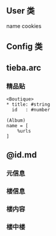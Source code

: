 ## User 类

name
cookies




## Config 类






## tieba.arc

### 精品贴

```arc
<Boutique>
* title: #string
  id   : #number
```


```arc
(Album)
name = [
    %urls
]
```


## @id.md

### 元信息


### 楼信息


### 楼内容



### 楼中楼


